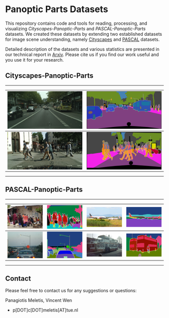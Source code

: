 # Panoptic Parts Datasets
This repository contains code and tools for reading, processing, and visualizing *Cityscapes-Panoptic-Parts* and *PASCAL-Panoptic-Parts* datasets. We created these datasets by extending two established datasets for image scene understanding, namely [Cityscapes](https://github.com/mcordts/cityscapesScripts "Cityscapes") and [PASCAL](http://host.robots.ox.ac.uk/pascal/VOC/voc2010/ "PASCAL") datasets.

Detailed description of the datasets and various statistics are presented in our technical report in [Arxiv](link). Please cite us if you find our work useful and you use it for your research.

## Cityscapes-Panoptic-Parts
---
![Image 1.1](readme/aachen_000012_000019_leftImg8bit.jpg "Image 1.1") | ![Image 1.1](readme/aachen_000012_000019_uids_pids_colored.png "Image 1.1")
---- | ----
![Image 1.1](readme/frankfurt_000001_011835_leftImg8bit.jpg "Image 1.1") | ![Image 1.1](readme/frankfurt_000001_011835_uids_pids_colored.png "Image 1.1")
---

## PASCAL-Panoptic-Parts
---
![Image 1.1](readme/2008_000393.jpg "Image 1.1") | ![Image 1.1](readme/2008_000393_colored.png "Image 1.1") | ![Image 1.1](readme/2008_000716.jpg "Image 1.1") | ![Image 1.1](readme/2008_000716_colored.png "Image 1.1")
---- | ---- | ---- | ----
![Image 1.1](readme/2008_007456.jpg "Image 1.1") | ![Image 1.1](readme/2008_007456_colored_repainted.png "Image 1.1") | ![Image 1.1](readme/2010_002356.jpg "Image 1.1") | ![Image 1.1](readme/2010_002356_colored.png "Image 1.1")
---




## Contact
Please feel free to contact us for any suggestions or questions:

Panagiotis Meletis, Vincent Wen
* p[DOT]c[DOT]meletis[AT]tue.nl
